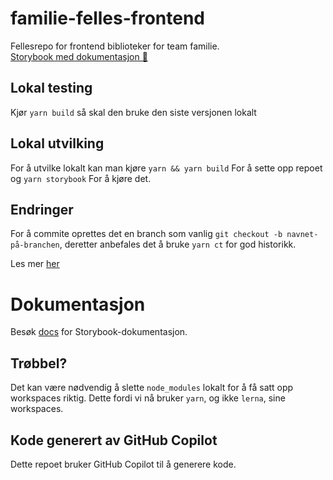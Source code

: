 # familie-felles-frontend

Fellesrepo for frontend biblioteker for team familie.\
[Storybook med dokumentasjon 📖](https://navikt.github.io/familie-felles-frontend)

## Lokal testing
Kjør `yarn build` så skal den bruke den siste versjonen lokalt

## Lokal utvilking
For å utvilke lokalt kan man kjøre
`yarn && yarn build`
For å sette opp repoet og
`yarn storybook`
For å kjøre det.

## Endringer
For å commite oprettes det en branch som vanlig `git checkout -b navnet-på-branchen`, deretter anbefales det å bruke `yarn ct` for god historikk.

Les mer [her](packages/introduksjon.stories.mdx)


# Dokumentasjon
Besøk [docs](https://navikt.github.io/familie-felles-frontend) for Storybook-dokumentasjon.

## Trøbbel?
Det kan være nødvendig å slette `node_modules` lokalt for å få satt opp workspaces riktig.
Dette fordi vi nå bruker `yarn`, og ikke `lerna`, sine workspaces.

## Kode generert av GitHub Copilot
Dette repoet bruker GitHub Copilot til å generere kode.
